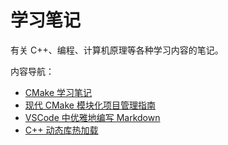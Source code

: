 # 学习笔记

有关 C++、编程、计算机原理等各种学习内容的笔记。

内容导航：

- [CMake 学习笔记](cmake.md)
- [现代 CMake 模块化项目管理指南](cmake-1.md)
- [VSCode 中优雅地编写 Markdown](vscode-markdown.md)
- [C++ 动态库热加载](hot-reload.md)
